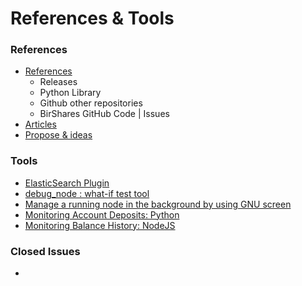 # References & Tools

### References
- [References](/developers/references_tools/references.md#references)
   - Releases
   - Python Library
   - Github other repositories
   - BirShares GitHub Code | Issues
- [Articles](/developers/references_tools/tech_articles.md#articles)
- [Propose & ideas](/developers/references_tools/bsip_funding.md#businesses-developers-and-business-developers)

### Tools   
- [ElasticSearch Plugin](/developers/references_tools/elastic_search_plugin.md#elasticsearch-plugin)
- [debug_node : what-if test tool](/developers/references_tools/debug_node_whatif_test.md#debug_node--what-if-test-tool)
- [Manage a running node in the background by using GNU screen](/developers/references_tools/manage_node_gun_screen.md#manage-a-running-node-in-the-background-by-using-gnu-screen)
- [Monitoring Account Deposits: Python](/developers/references_tools/monitoring_python.md#monitoring-account-deposits---python)
- [Monitoring Balance History: NodeJS](/developers/references_tools/monitoring_nodejs.md#monitoring-the-balance-history---nodejs)

### Closed Issues

- 
